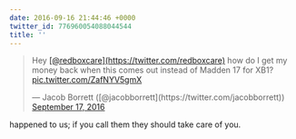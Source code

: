 ```yaml
---
date: 2016-09-16 21:44:46 +0000
twitter_id: 776960054088044544
title: ''
---
```


<blockquote class="twitter-tweet"><p lang="en" dir="ltr">Hey <a href="https://twitter.com/redboxcare?ref_src=twsrc%5Etfw">[@redboxcare](https://twitter.com/redboxcare)</a> how do I get my money back when this comes out instead of Madden 17 for XB1? <a href="https://t.co/ZafNYV5gmX">pic.twitter.com/ZafNYV5gmX</a></p>&mdash; Jacob Borrett ([@jacobborrett](https://twitter.com/jacobborrett)) <a href="https://twitter.com/jacobborrett/status/776955363149090817?ref_src=twsrc%5Etfw">September 17, 2016</a></blockquote>
<script async src="https://platform.twitter.com/widgets.js" charset="utf-8"></script>

happened to us; if you call them they should take care of you.
